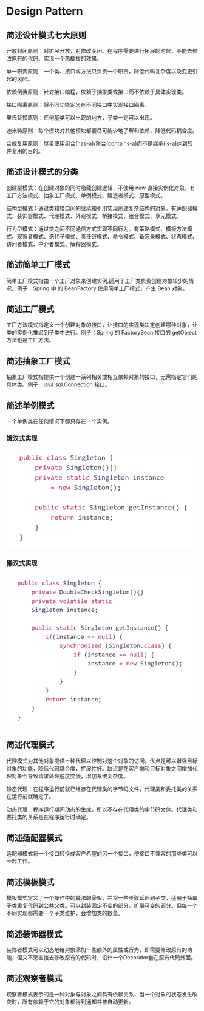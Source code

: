 # Design Pattern

## 简述设计模式七大原则

开放封闭原则：对扩展开放，对修改关闭。在程序需要进行拓展的时候，不能去修改原有的代码，实现一个热插拔的效果。

单一职责原则：一个类、接口或方法只负责一个职责，降低代码复杂度以及变更引起的风险。

依赖倒置原则：针对接口编程，依赖于抽象类或接口而不依赖于具体实现类。

接口隔离原则：将不同功能定义在不同接口中实现接口隔离。

里氏替换原则：任何基类可以出现的地方，子类一定可以出现。

迪米特原则：每个模块对其他模块都要尽可能少地了解和依赖，降低代码耦合度。

合成复用原则：尽量使用组合(has-a)/聚合(contains-a)而不是继承(is-a)达到软件复用的目的。

## 简述设计模式的分类

创建型模式：在创建对象的同时隐藏创建逻辑，不使用 new 直接实例化对象。有工厂方法模式、抽象工厂模式、单例模式、建造者模式、原型模式。

结构型模式：通过类和接口间的继承和引用实现创建复杂结构的对象。有适配器模式、装饰器模式、代理模式、外观模式、桥接模式、组合模式、享元模式。

行为型模式：通过类之间不同通信方式实现不同行为。有策略模式、模板方法模式、观察者模式、迭代子模式、责任链模式、命令模式、备忘录模式、状态模式、访问者模式、中介者模式、解释器模式。

## 简述简单工厂模式

简单工厂模式指由一个工厂对象来创建实例,适用于工厂类负责创建对象较少的情况。例子：Spring 中 的 BeanFactory 使用简单工厂模式，产生 Bean 对象。

## 简述工厂模式

工厂方法模式指定义一个创建对象的接口，让接口的实现类决定创建哪种对象，让类的实例化推迟到子类中进行。例子：Spring 的 FactoryBean 接口的 getObject 方法也是工厂方法。

## 简述抽象工厂模式

抽象工厂模式指提供一个创建一系列相关或相互依赖对象的接口，无需指定它们的具体类。例子：java.sql.Connection 接口。

## 简述单例模式

一个单例类在任何情况下都只存在一个实例。

### 饿汉式实现

![image-20240527013740783](./240527-26-design-pattern.assets/image-20240527013740783.png)

### 懒汉式实现

![image-20240527013733970](./240527-26-design-pattern.assets/image-20240527013733970.png)

## 简述代理模式

代理模式为其他对象提供一种代理以控制对这个对象的访问。优点是可以增强目标对象的功能，降低代码耦合度，扩展性好。缺点是在客户端和目标对象之间增加代理对象会导致请求处理速度变慢，增加系统复杂度。

静态代理：在程序运行前就已经存在代理类的字节码文件，代理类和委托类的关系在运行前就确定了。

动态代理：程序运行期间动态的生成，所以不存在代理类的字节码文件。代理类和委托类的关系是在程序运行时确定。

## 简述适配器模式

适配器模式将一个接口转换成客户希望的另一个接口，使接口不兼容的那些类可以一起工作。

## 简述模板模式

模板模式定义了一个操作中的算法的骨架，并将一些步骤延迟到子类，适用于抽取子类重复代码到公共父类。可以封装固定不变的部分，扩展可变的部分。但每一个不同实现都需要一个子类维护，会增加类的数量。

## 简述装饰器模式

装饰者模式可以动态地给对象添加一些额外的属性或行为，即需要修改原有的功能，但又不愿直接去修改原有的代码时，设计一个Decorator套在原有代码外面。

## 简述观察者模式

观察者模式表示的是一种对象与对象之间具有依赖关系，当一个对象的状态发生改变时，所有依赖于它的对象都得到通知并被自动更新。